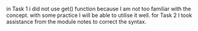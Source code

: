 in Task 1 i did not use get() function because I am not too familiar with the concept. with some practice I will be able to utilise it well. for Task 2 I took assistance from the module notes to correct the syntax.
